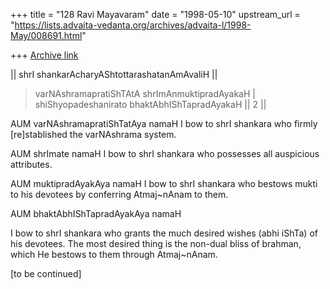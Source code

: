 +++
title = "128 Ravi Mayavaram"
date = "1998-05-10"
upstream_url = "https://lists.advaita-vedanta.org/archives/advaita-l/1998-May/008691.html"

+++
[Archive link](https://lists.advaita-vedanta.org/archives/advaita-l/1998-May/008691.html)

|| shrI shankarAcharyAShtottarashatanAmAvaliH ||
>varNAshramapratiShTAtA shrImAnmuktipradAyakaH |
>shiShyopadeshanirato bhaktAbhIShTapradAyakaH || 2 ||

AUM varNAshramapratiShTatAya namaH
I bow to shrI shankara who firmly [re]stablished the varNAshrama
system.

AUM shrImate namaH
I bow to shrI shankara who possesses all auspicious attributes.

AUM muktipradAyakAya namaH
I bow to shrI shankara who bestows mukti to his devotees by conferring
Atmaj~nAnam to them.

AUM bhaktAbhIShTapradAyakAya namaH

I bow to shrI shankara who grants the much desired wishes (abhi iShTa)
of his devotees. The most desired thing is the non-dual bliss of
brahman, which He bestows to them  through Atmaj~nAnam.


[to be continued]

